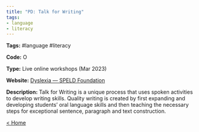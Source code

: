 ```yaml
---
title: "PD: Talk for Writing"
tags:
- language
- literacy
---
```


<p><b>Tags:</b> #language #literacy</p>
<p><b>Code:</b> O</p>
<p><b>Type:</b> Live online workshops (Mar 2023)</p>
<p><b>Website:</b>
<a href="https://dsf.net.au/our-services/workshops-and-events/talk-for-writing">Dyslexia — SPELD Foundation</a></p>

<p><b>Description:</b>
Talk for Writing is a unique process that uses spoken activities to develop writing skills. Quality writing is created by first expanding and developing students’ oral language skills and then teaching the necessary steps for exceptional sentence, paragraph and text construction.</p>

<p><a href="https://speechiegoodies.github.io/CPD-Vault">&lt; Home</a></p>